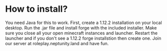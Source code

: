 # How to install?
You need Java for this to work. 
First, create a 1.12.2 installation on your local desktop. 
Run the .jar file and install forge with the included installer.
Make sure you close all your open minecraft instances and launcher. 
Restart the launcher and if you don't see a 1.12.2 forge installstion
then create one. 
Join our server at roleplay.neptunity.land and have fun. 
